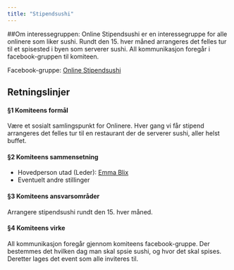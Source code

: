 ```yaml
---
title: "Stipendsushi"
---
```


##Om interessegruppen:
Online Stipendsushi er en interessegruppe for alle onlinere som liker sushi. Rundt den 15. hver måned arrangeres det felles tur til et spisested i byen som serverer sushi. All kommunikasjon foregår i facebook-gruppen til komiteen.

Facebook-gruppe: [Online Stipendsushi](https://www.facebook.com/groups/394422394075947/?fref=ts)

Retningslinjer
------------------
#### §1 Komiteens formål
Være et sosialt samlingspunkt for Onlinere. Hver gang vi får stipend arrangeres det felles tur til en restaurant der de serverer sushi, aller helst buffet.

#### §2 Komiteens sammensetning
* Hovedperson utad (Leder): [Emma Blix](https://online.ntnu.no/profile/view/emmablix/)
* Eventuelt andre stillinger

#### §3 Komiteens ansvarsområder
Arrangere stipendsushi rundt den 15. hver måned.

#### §4 Komiteens virke
All kommunikasjon foregår gjennom komiteens facebook-gruppe. Der bestemmes det hvilken dag man skal spsie sushi, og hvor det skal spises. Deretter lages det event som alle inviteres til.